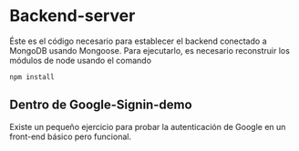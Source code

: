 # Backend-server
Éste es el código necesario para establecer el backend conectado a MongoDB usando Mongoose.
Para ejecutarlo, es necesario reconstruir los módulos de node usando el comando

```
npm install
```

## Dentro de Google-Signin-demo
Existe un pequeño ejercicio para probar la autenticación de Google en un front-end básico pero funcional.